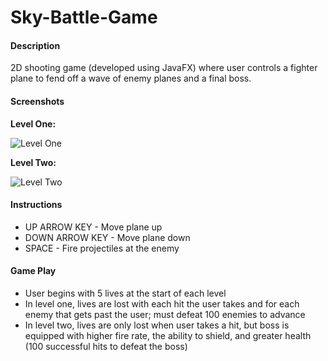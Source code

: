 # Sky-Battle-Game

#### Description 

2D shooting game (developed using JavaFX) where user controls a fighter plane to fend off a wave of enemy planes and a final boss.

#### Screenshots

**Level One:**

![Level One](http://i.imgur.com/D1GchHo.png)

**Level Two:**

![Level Two](http://i.imgur.com/I3Oijkk.jpg)



#### Instructions
* UP ARROW KEY - Move plane up
* DOWN ARROW KEY - Move plane down
* SPACE - Fire projectiles at the enemy 

#### Game Play
* User begins with 5 lives at the start of each level
* In level one, lives are lost with each hit the user takes and for each enemy that gets past the user; must defeat 100 enemies to advance 
* In level two, lives are only lost when user takes a hit, but boss is equipped with higher fire rate, the ability to shield, and greater health (100 successful hits to defeat the boss)

  



